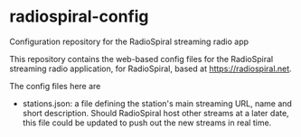 # radiospiral-config
Configuration repository for the RadioSpiral streaming radio app

This repository contains the web-based config files for the RadioSpiral
streaming radio application, for RadioSpiral, based at https://radiospiral.net.

The config files here are
 - stations.json: a file defining the station's main streaming URL, name and short
   description. Should RadioSpiral host other streams at a later date, this file
   could be updated to push out the new streams in real time.

